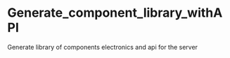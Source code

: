 # Generate_component_library_withAPI
Generate library of components electronics and api for the server 
